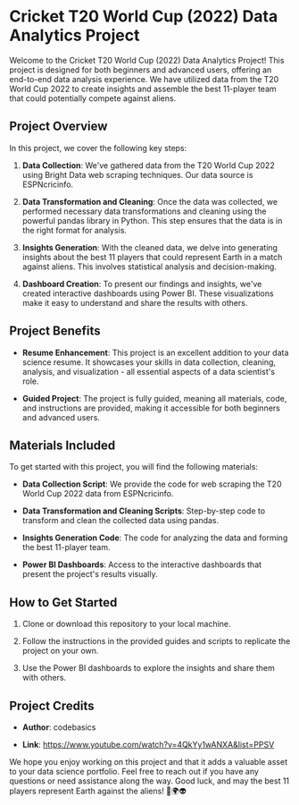 # Cricket T20 World Cup (2022) Data Analytics Project

Welcome to the Cricket T20 World Cup (2022) Data Analytics Project! This project is designed for both beginners and advanced users, offering an end-to-end data analysis experience. We have utilized data from the T20 World Cup 2022 to create insights and assemble the best 11-player team that could potentially compete against aliens.

## Project Overview

In this project, we cover the following key steps:

1. **Data Collection**: We've gathered data from the T20 World Cup 2022 using Bright Data web scraping techniques. Our data source is ESPNcricinfo.

2. **Data Transformation and Cleaning**: Once the data was collected, we performed necessary data transformations and cleaning using the powerful pandas library in Python. This step ensures that the data is in the right format for analysis.

3. **Insights Generation**: With the cleaned data, we delve into generating insights about the best 11 players that could represent Earth in a match against aliens. This involves statistical analysis and decision-making.

4. **Dashboard Creation**: To present our findings and insights, we've created interactive dashboards using Power BI. These visualizations make it easy to understand and share the results with others.

## Project Benefits

- **Resume Enhancement**: This project is an excellent addition to your data science resume. It showcases your skills in data collection, cleaning, analysis, and visualization - all essential aspects of a data scientist's role.

- **Guided Project**: The project is fully guided, meaning all materials, code, and instructions are provided, making it accessible for both beginners and advanced users.

## Materials Included

To get started with this project, you will find the following materials:

- **Data Collection Script**: We provide the code for web scraping the T20 World Cup 2022 data from ESPNcricinfo.

- **Data Transformation and Cleaning Scripts**: Step-by-step code to transform and clean the collected data using pandas.

- **Insights Generation Code**: The code for analyzing the data and forming the best 11-player team.

- **Power BI Dashboards**: Access to the interactive dashboards that present the project's results visually.

## How to Get Started

1. Clone or download this repository to your local machine.

2. Follow the instructions in the provided guides and scripts to replicate the project on your own.

3. Use the Power BI dashboards to explore the insights and share them with others.

## Project Credits

- **Author**: 
codebasics

- **Link**: https://www.youtube.com/watch?v=4QkYy1wANXA&list=PPSV

We hope you enjoy working on this project and that it adds a valuable asset to your data science portfolio. Feel free to reach out if you have any questions or need assistance along the way. Good luck, and may the best 11 players represent Earth against the aliens! 🏏🌍👽
